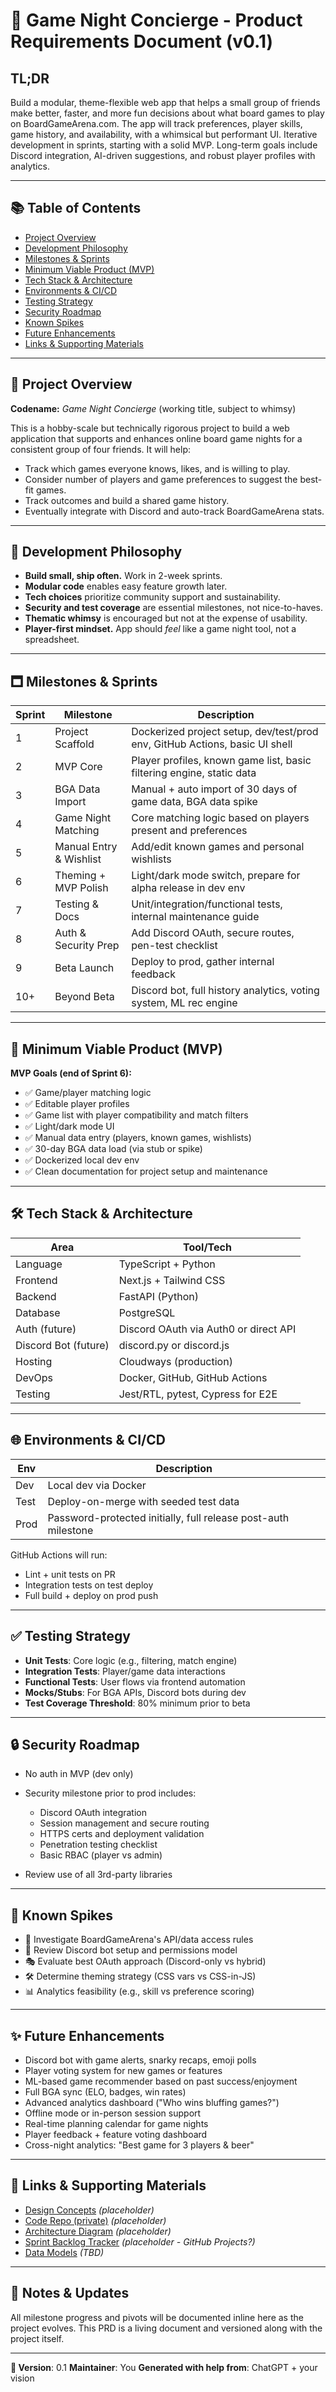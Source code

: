 # 🎲 Game Night Concierge - Product Requirements Document (v0.1)

## TL;DR

Build a modular, theme-flexible web app that helps a small group of friends make better, faster, and more fun decisions about what board games to play on BoardGameArena.com. The app will track preferences, player skills, game history, and availability, with a whimsical but performant UI. Iterative development in sprints, starting with a solid MVP. Long-term goals include Discord integration, AI-driven suggestions, and robust player profiles with analytics.

---

## 📚 Table of Contents

* [Project Overview](#project-overview)
* [Development Philosophy](#development-philosophy)
* [Milestones & Sprints](#milestones--sprints)
* [Minimum Viable Product (MVP)](#minimum-viable-product-mvp)
* [Tech Stack & Architecture](#tech-stack--architecture)
* [Environments & CI/CD](#environments--cicd)
* [Testing Strategy](#testing-strategy)
* [Security Roadmap](#security-roadmap)
* [Known Spikes](#known-spikes)
* [Future Enhancements](#future-enhancements)
* [Links & Supporting Materials](#links--supporting-materials)

---

## 🎯 Project Overview

**Codename:** *Game Night Concierge* (working title, subject to whimsy)

This is a hobby-scale but technically rigorous project to build a web application that supports and enhances online board game nights for a consistent group of four friends. It will help:

* Track which games everyone knows, likes, and is willing to play.
* Consider number of players and game preferences to suggest the best-fit games.
* Track outcomes and build a shared game history.
* Eventually integrate with Discord and auto-track BoardGameArena stats.

---

## 🧱 Development Philosophy

* **Build small, ship often.** Work in 2-week sprints.
* **Modular code** enables easy feature growth later.
* **Tech choices** prioritize community support and sustainability.
* **Security and test coverage** are essential milestones, not nice-to-haves.
* **Thematic whimsy** is encouraged but not at the expense of usability.
* **Player-first mindset.** App should *feel* like a game night tool, not a spreadsheet.

---

## 🗖 Milestones & Sprints

| Sprint | Milestone               | Description                                                                 |
| ------ | ----------------------- | --------------------------------------------------------------------------- |
| 1      | Project Scaffold        | Dockerized project setup, dev/test/prod env, GitHub Actions, basic UI shell |
| 2      | MVP Core                | Player profiles, known game list, basic filtering engine, static data       |
| 3      | BGA Data Import         | Manual + auto import of 30 days of game data, BGA data spike                |
| 4      | Game Night Matching     | Core matching logic based on players present and preferences                |
| 5      | Manual Entry & Wishlist | Add/edit known games and personal wishlists                                 |
| 6      | Theming + MVP Polish    | Light/dark mode switch, prepare for alpha release in dev env                |
| 7      | Testing & Docs          | Unit/integration/functional tests, internal maintenance guide               |
| 8      | Auth & Security Prep    | Add Discord OAuth, secure routes, pen-test checklist                        |
| 9      | Beta Launch             | Deploy to prod, gather internal feedback                                    |
| 10+    | Beyond Beta             | Discord bot, full history analytics, voting system, ML rec engine           |

---

## 🧪 Minimum Viable Product (MVP)

**MVP Goals (end of Sprint 6):**

* ✅ Game/player matching logic
* ✅ Editable player profiles
* ✅ Game list with player compatibility and match filters
* ✅ Light/dark mode UI
* ✅ Manual data entry (players, known games, wishlists)
* ✅ 30-day BGA data load (via stub or spike)
* ✅ Dockerized local dev env
* ✅ Clean documentation for project setup and maintenance

---

## 🛠 Tech Stack & Architecture

| Area                 | Tool/Tech                                   |
| -------------------- | ------------------------------------------- |
| Language             | TypeScript + Python                         |
| Frontend             | Next.js + Tailwind CSS                      |
| Backend              | FastAPI (Python)                            |
| Database             | PostgreSQL                                  |
| Auth (future)        | Discord OAuth via Auth0 or direct API       |
| Discord Bot (future) | discord.py or discord.js                    |
| Hosting              | Cloudways (production)                      |
| DevOps               | Docker, GitHub, GitHub Actions              |
| Testing              | Jest/RTL, pytest, Cypress for E2E           |

---

## 🌐 Environments & CI/CD

| Env  | Description                                                    |
| ---- | -------------------------------------------------------------- |
| Dev  | Local dev via Docker                                           |
| Test | Deploy-on-merge with seeded test data                          |
| Prod | Password-protected initially, full release post-auth milestone |

GitHub Actions will run:

* Lint + unit tests on PR
* Integration tests on test deploy
* Full build + deploy on prod push

---

## ✅ Testing Strategy

* **Unit Tests**: Core logic (e.g., filtering, match engine)
* **Integration Tests**: Player/game data interactions
* **Functional Tests**: User flows via frontend automation
* **Mocks/Stubs**: For BGA APIs, Discord bots during dev
* **Test Coverage Threshold**: 80% minimum prior to beta

---

## 🔒 Security Roadmap

* No auth in MVP (dev only)
* Security milestone prior to prod includes:

  * Discord OAuth integration
  * Session management and secure routing
  * HTTPS certs and deployment validation
  * Penetration testing checklist
  * Basic RBAC (player vs admin)
* Review use of all 3rd-party libraries

---

## 🥪 Known Spikes

* 🧠 Investigate BoardGameArena's API/data access rules
* 🤖 Review Discord bot setup and permissions model
* 🎭 Evaluate best OAuth approach (Discord-only vs hybrid)
* 🛠 Determine theming strategy (CSS vars vs CSS-in-JS)
* 📊 Analytics feasibility (e.g., skill vs preference scoring)

---

## ✨ Future Enhancements

* Discord bot with game alerts, snarky recaps, emoji polls
* Player voting system for new games or features
* ML-based game recommender based on past success/enjoyment
* Full BGA sync (ELO, badges, win rates)
* Advanced analytics dashboard ("Who wins bluffing games?")
* Offline mode or in-person session support
* Real-time planning calendar for game nights
* Player feedback + feature voting dashboard
* Cross-night analytics: "Best game for 3 players & beer"

---

## 🔗 Links & Supporting Materials

* [Design Concepts](#) *(placeholder)*
* [Code Repo (private)](#) *(placeholder)*
* [Architecture Diagram](#) *(placeholder)*
* [Sprint Backlog Tracker](#) *(placeholder - GitHub Projects?)*
* [Data Models](#) *(TBD)*

---

## 𞷹 Notes & Updates

All milestone progress and pivots will be documented inline here as the project evolves. This PRD is a living document and versioned along with the project itself.

---

**📝 Version**: 0.1
**Maintainer**: You
**Generated with help from**: ChatGPT + your vision

